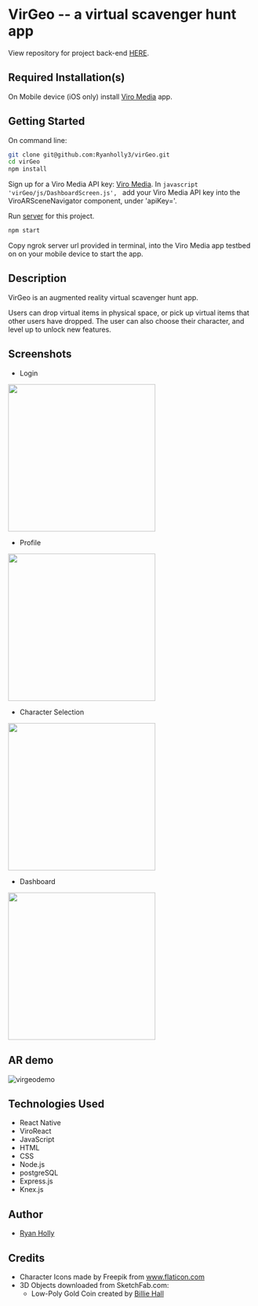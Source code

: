 # VirGeo -- a virtual scavenger hunt app


View repository for project back-end [HERE](https://github.com/Ryanholly3/virGeo-server).

## Required Installation(s)

On Mobile device (iOS only) install [Viro Media](https://viromedia.com/) app.

## Getting Started

On command line:

```sh
git clone git@github.com:Ryanholly3/virGeo.git
cd virGeo
npm install
```

Sign up for a Viro Media API key: [Viro Media](https://viromedia.com/). In ```javascript 'virGeo/js/DashboardScreen.js', ``` add your Viro Media API key into the ViroARSceneNavigator component, under 'apiKey='.

Run [server](https://github.com/Ryanholly3/virGeo-server) for this project.

```sh
npm start
```

Copy ngrok server url provided in terminal, into the Viro Media app testbed on on your mobile device to start the app.


## Description

VirGeo is an augmented reality virtual scavenger hunt app.

Users can drop virtual items in physical space, or pick up virtual items that other users have dropped. The user can also choose their character, and level up to unlock new features.


## Screenshots

* Login
<img src="https://user-images.githubusercontent.com/28697083/51402485-dba29900-1b0a-11e9-899c-d40e49b9a1db.PNG" width="300">

* Profile
<img src="https://user-images.githubusercontent.com/28697083/51402515-ec530f00-1b0a-11e9-8bd4-e4d100d7db1d.PNG" width="300">

* Character Selection
<img src="https://user-images.githubusercontent.com/28697083/51402564-0db3fb00-1b0b-11e9-8d53-54c4e20f778a.PNG" width="300">

* Dashboard
<img src="https://user-images.githubusercontent.com/28697083/51402540-fd038500-1b0a-11e9-9129-73de35b4b81b.PNG" width="300">


## AR demo
![virgeodemo](https://user-images.githubusercontent.com/28697083/51401162-5d90c300-1b07-11e9-95ee-989a7707bbab.gif)

## Technologies Used
* React Native
* ViroReact
* JavaScript
* HTML
* CSS
* Node.js
* postgreSQL
* Express.js
* Knex.js

## Author

* [Ryan Holly](https://github.com/Ryanholly3)

## Credits

* Character Icons made by Freepik from www.flaticon.com
* 3D Objects downloaded from SketchFab.com:
  * Low-Poly Gold Coin created by [Billie Hall](https://sketchfab.com/BillieBones)
